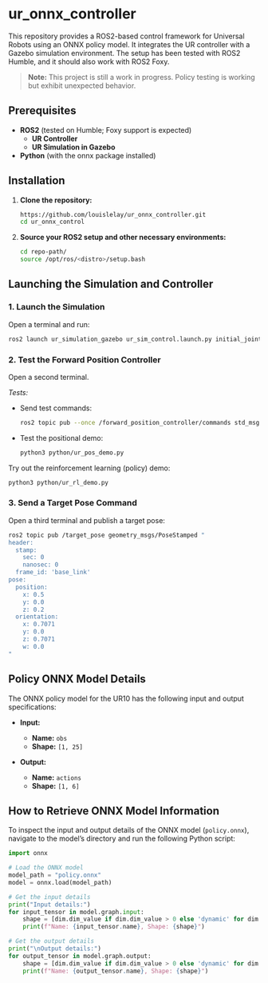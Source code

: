 # ur_onnx_controller

This repository provides a ROS2-based control framework for Universal Robots using an ONNX policy model. It integrates the UR controller with a Gazebo simulation environment. The setup has been tested with ROS2 Humble, and it should also work with ROS2 Foxy.

> **Note:** This project is still a work in progress. Policy testing is working but exhibit unexpected behavior.

## Prerequisites

- **ROS2** (tested on Humble; Foxy support is expected)
  - **UR Controller**
  - **UR Simulation in Gazebo**
- **Python** (with the onnx package installed)

## Installation

1. **Clone the repository:**

   ```bash
   https://github.com/louislelay/ur_onnx_controller.git
   cd ur_onnx_control
   ```

2. **Source your ROS2 setup and other necessary environments:**

   ```bash
   cd repo-path/
   source /opt/ros/<distro>/setup.bash
   ```

## Launching the Simulation and Controller

### 1. Launch the Simulation

Open a terminal and run:

```bash
ros2 launch ur_simulation_gazebo ur_sim_control.launch.py initial_joint_controller:=forward_position_controller
```

### 2. Test the Forward Position Controller

Open a second terminal.

*Tests:*

- Send test commands:

  ```bash
  ros2 topic pub --once /forward_position_controller/commands std_msgs/msg/Float64MultiArray "{data: [0.0, -1.5568, 1.5698, 0.0, 0.0, 0.0]}"
  ```

- Test the positional demo:

  ```bash
  python3 python/ur_pos_demo.py
  ```

Try out the reinforcement learning (policy) demo:

```bash
python3 python/ur_rl_demo.py
```

### 3. Send a Target Pose Command

Open a third terminal and publish a target pose:

```bash
ros2 topic pub /target_pose geometry_msgs/PoseStamped "
header:
  stamp:
    sec: 0
    nanosec: 0
  frame_id: 'base_link'
pose:
  position:
    x: 0.5
    y: 0.0
    z: 0.2
  orientation:
    x: 0.7071
    y: 0.0
    z: 0.7071
    w: 0.0
"
```

## Policy ONNX Model Details

The ONNX policy model for the UR10 has the following input and output specifications:

- **Input:**
  - **Name:** `obs`
  - **Shape:** `[1, 25]`

- **Output:**
  - **Name:** `actions`
  - **Shape:** `[1, 6]`

## How to Retrieve ONNX Model Information

To inspect the input and output details of the ONNX model (`policy.onnx`), navigate to the model’s directory and run the following Python script:

```python
import onnx

# Load the ONNX model
model_path = "policy.onnx"
model = onnx.load(model_path)

# Get the input details
print("Input details:")
for input_tensor in model.graph.input:
    shape = [dim.dim_value if dim.dim_value > 0 else 'dynamic' for dim in input_tensor.type.tensor_type.shape.dim]
    print(f"Name: {input_tensor.name}, Shape: {shape}")

# Get the output details
print("\nOutput details:")
for output_tensor in model.graph.output:
    shape = [dim.dim_value if dim.dim_value > 0 else 'dynamic' for dim in output_tensor.type.tensor_type.shape.dim]
    print(f"Name: {output_tensor.name}, Shape: {shape}")
```
